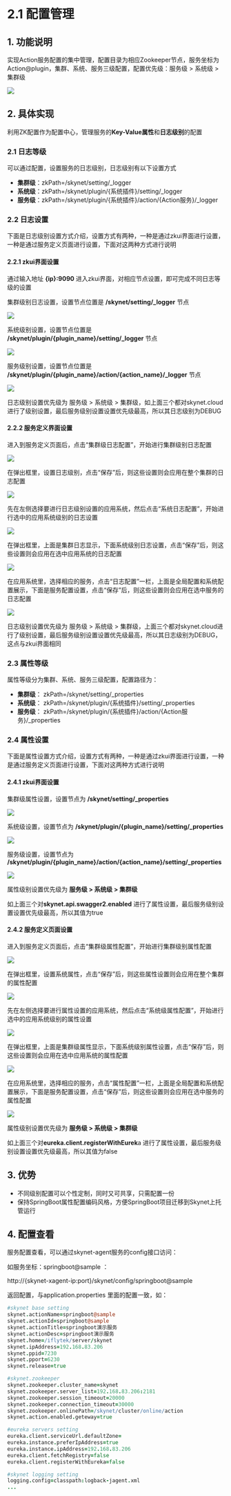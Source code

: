 # 2.1 配置管理

## 1. 功能说明

 实现Action服务配置的集中管理，配置目录为相应Zookeeper节点，服务坐标为Action@plugin，集群、系统、服务三级配置，配置优先级：服务级 &gt; 系统级 &gt; 集群级

![](../.gitbook/assets/image%20%281%29.png)

##  2. 具体实现

 利用ZK配置作为配置中心，管理服务的**Key-Value属性**和**日志级别**的配置

###  2.1 日志等级

可以通过配置，设置服务的日志级别，日志级别有以下设置方式

* **集群级**：zkPath=/skynet/setting/\_logger
* **系统级**：zkPath=/skynet/plugin/{系统插件}/setting/\_logger
* **服务级**：zkPath=/skynet/plugin/{系统插件}/action/{Action服务}/\_logger

### 2.2 日志设置

下面是日志级别设置方式介绍，设置方式有两种，一种是通过zkui界面进行设置，一种是通过服务定义页面进行设置，下面对这两种方式进行说明

#### 2.2.1 zkui界面设置

通过输入地址 **{ip}:9090** 进入zkui界面，对相应节点设置，即可完成不同日志等级的设置

集群级别日志设置，设置节点位置是 **/skynet/setting/\_logger** 节点

![](../.gitbook/assets/image%20%2838%29.png)

系统级别设置，设置节点位置是 **/skynet/plugin/{plugin\_name}/setting/\_logger** 节点

![](../.gitbook/assets/image%20%2891%29.png)

服务级别设置，设置节点位置是  **/skynet/plugin/{plugin\_name}/action/{action\_name}/\_logger** 节点

![](../.gitbook/assets/image%20%2875%29.png)

日志级别设置优先级为  服务级 &gt; 系统级 &gt; 集群级，如上面三个都对skynet.cloud进行了级别设置，最后服务级别设置设置优先级最高，所以其日志级别为DEBUG

#### 2.2.2 服务定义界面设置

进入到服务定义页面后，点击“集群级日志配置”，开始进行集群级别日志配置

![](../.gitbook/assets/image%20%28100%29.png)

在弹出框里，设置日志级别，点击“保存”后，则这些设置则会应用在整个集群的日志配置

![](../.gitbook/assets/image%20%2815%29.png)

先在左侧选择要进行日志级别设置的应用系统，然后点击“系统日志配置”，开始进行选中的应用系统级别的日志设置

![](../.gitbook/assets/image%20%2810%29.png)

在弹出框里，上面是集群日志显示，下面系统级别日志设置，点击“保存”后，则这些设置则会应用在选中应用系统的日志配置

![](../.gitbook/assets/image%20%2864%29.png)

在应用系统里，选择相应的服务，点击“日志配置”一栏，上面是全局配置和系统配置展示，下面是服务配置设置，点击“保存”后，则这些设置则会应用在选中服务的日志配置

![](../.gitbook/assets/image%20%28105%29.png)

日志级别设置优先级为  服务级 &gt; 系统级 &gt; 集群级，上面三个都对skynet.cloud进行了级别设置，最后服务级别设置设置优先级最高，所以其日志级别为DEBUG，这点与zkui界面相同

### 2.3 属性等级

属性等级分为集群、系统、服务三级配置，配置路径为：

* **集群级**： zkPath=/skynet/setting/\_properties
* **系统级**： zkPath=/skynet/plugin/{系统插件}/setting/\_properties
* **服务级**： zkPath=/skynet/plugin/{系统插件}/action/{Action服务}/\_properties

### 2.4 属性设置

下面是属性设置方式介绍，设置方式有两种，一种是通过zkui界面进行设置，一种是通过服务定义页面进行设置，下面对这两种方式进行说明

#### 2.4.1 zkui界面设置

集群级属性设置，设置节点为 **/skynet/setting/\_properties**

![](../.gitbook/assets/image%20%2870%29.png)

系统级设置，设置节点为  **/skynet/plugin/{plugin\_name}/setting/\_properties**

![](../.gitbook/assets/image%20%2895%29.png)

服务级设置，设置节点为  **/skynet/plugin/{plugin\_name}/action/{action\_name}/setting/\_properties**

![](../.gitbook/assets/image%20%2825%29.png)

属性级别设置优先级为  **服务级 &gt; 系统级 &gt; 集群级**

如上面三个对**skynet.api.swagger2.enabled** 进行了属性设置，最后服务级别设置设置优先级最高，所以其值为true

#### 2.4.2  服务定义页面设置

进入到服务定义页面后，点击“集群级属性配置”，开始进行集群级别属性配置

![](../.gitbook/assets/image%20%2858%29.png)

在弹出框里，设置系统属性，点击“保存”后，则这些属性设置则会应用在整个集群的属性配置

![](../.gitbook/assets/image%20%2833%29.png)

先在左侧选择要进行属性设置的应用系统，然后点击“系统级属性配置”，开始进行选中的应用系统级别的属性设置

![](../.gitbook/assets/image%20%2867%29.png)

在弹出框里，上面是集群级属性显示，下面系统级别属性设置，点击“保存”后，则这些设置则会应用在选中应用系统的属性配置

![](../.gitbook/assets/image%20%2813%29.png)

在应用系统里，选择相应的服务，点击“属性配置”一栏，上面是全局配置和系统配置展示，下面是服务配置设置，点击“保存”后，则这些设置则会应用在选中服务的属性配置

![](../.gitbook/assets/image%20%2819%29.png)

属性级别设置优先级为  **服务级 &gt; 系统级 &gt; 集群级**

如上面三个对**eureka.client.registerWithEurek**a 进行了属性设置，最后服务级别设置设置优先级最高，所以其值为false

## 3. 优势

* 不同级别配置可以个性定制，同时又可共享，只需配置一份
* 保持SpringBoot属性配置编码风格，方便SpringBoot项目迁移到Skynet上托管运行

##  4. 配置查看

服务配置查看，可以通过skynet-agent服务的config接口访问： 

如服务坐标：springboot@sample ： 

http://{skynet-xagent-ip:port}/skynet/config/springboot@sample

返回配置，与application.properties 里面的配置一致，如：

```coffeescript
#skynet base setting
skynet.actionName=springboot@sample
skynet.actionId=springboot@sample
skynet.actionTitle=springboot演示服务
skynet.actionDesc=springboot演示服务
skynet.home=/iflytek/server/skynet
skynet.ipAddress=192.168.83.206
skynet.ppid=7230
skynet.pport=6230
skynet.release=true

#skynet.zookeeper
skynet.zookeeper.cluster_name=skynet
skynet.zookeeper.server_list=192.168.83.206:2181
skynet.zookeeper.session_timeout=20000
skynet.zookeeper.connection_timeout=30000
skynet.zookeeper.onlinePath=/skynet/cluster/online/action
skynet.action.enabled.geteway=true

#eureka servers setting
eureka.client.serviceUrl.defaultZone=
eureka.instance.preferIpAddress=true
eureka.instance.ipAddress=192.168.83.206
eureka.client.fetchRegistry=false
eureka.client.registerWithEureka=false

#skynet logging setting
logging.config=classpath:logback-jagent.xml
...
```



